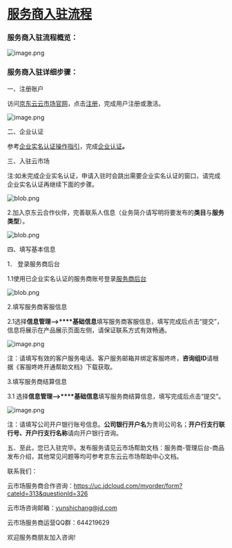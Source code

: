 # [**服务商入驻流程**]()

### **服务商入驻流程概览：**

![image.png](https://img1.jcloudcs.com/cms/219fa09c-6daf-411e-ab90-4f8d06496bee20171215105229.png)

### **服务商入驻详细步骤：**

一、注册账户

访问[京东云云市场官网](https://market.jdcloud.com/)，点击[注册](https://uc.jdcloud.com/reg)，完成用户注册或激活。

![image.png](https://img1.jcloudcs.com/cms/021ff579-06f7-4d8b-8df6-8972217d2c3d20180528110543.png)

二、企业认证

参考[企业实名认证操作指引](https://www.jdcloud.com/help/detail/1230/isCateLog/1)，完成[企业认证](https://uc.jdcloud.com/account/certify)**。**

三、入驻云市场

注:如未完成企业实名认证，申请入驻时会跳出需要企业实名认证的窗口，请完成企业实名认证再继续下面的步骤。

![blob.png](https://img1.jcloudcs.com/cms/6d65ddcc-adf1-4061-a5d2-1dd0bba9ed1b20171117111129.png)

2.加入京东云合作伙伴，完善联系人信息（业务简介请写明将要发布的**类目**与**服务类型**）。

![blob.png](https://img1.jcloudcs.com/cms/e8cb6e13-4012-45e9-8a23-404d646de31b20171117111137.png)

四、填写基本信息

1． 登录服务商后台

1.1使用已企业实名认证的服务商账号登录[服务商后台](http://i-market.jdcloud.com)

![blob.png](https://img1.jcloudcs.com/cms/cce41f06-d0d3-4382-b24d-a029f5c2a27120171117111154.png)

2.填写服务商客服信息

2.1选择**信息管理-->****基础信息**填写服务商客服信息，填写完成后点击“提交”，信息将展示在产品展示页面左侧，请保证联系方式有效畅通。

![image.png](https://img1.jcloudcs.com/cms/30e67528-f3cb-40c7-aa0b-f94f05e54fa020171215104021.png)

注：请填写有效的客户服务电话、客户服务邮箱并绑定客服咚咚，**咨询组ID**请根据《客服咚咚开通帮助文档》下载获取。

3.填写服务商结算信息

3.1 选择**信息管理-->****基础信息**填写服务商结算信息，填写完成后点击“提交”。

![image.png](https://img1.jcloudcs.com/cms/a3d0fab6-9f0b-4fd7-9be3-c8b487d9d03820171215105335.png)

注：请填写公司开户银行账号信息。**公司银行开户名**为贵司公司名；**开户行支行联行号、开户行支行名称**请向开户银行咨询。

五、至此，您已入驻完毕。发布服务请见云市场帮助文档：服务商-管理后台-商品发布介绍，其他常见问题等均可参考京东云云市场帮助中心文档。

联系我们：

云市场服务商合作咨询：https://uc.jdcloud.com/myorder/form?cateId=313&questionId=326

云市场咨询邮箱：yunshichang@jd.com

云市场服务商运营QQ群：644219629

欢迎服务商朋友加入咨询!